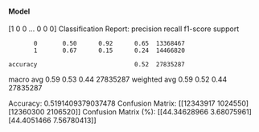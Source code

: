 #### Model
[1 0 0 ... 0 0 0]
Classification Report:
              precision    recall  f1-score   support

           0       0.50      0.92      0.65  13368467
           1       0.67      0.15      0.24  14466820

    accuracy                           0.52  27835287
   macro avg       0.59      0.53      0.44  27835287
weighted avg       0.59      0.52      0.44  27835287

Accuracy: 0.5191409379037478
Confusion Matrix:
[[12343917  1024550]
 [12360300  2106520]]
Confusion Matrix (%):
[[44.34628966  3.68075961]
 [44.4051466   7.56780413]]
